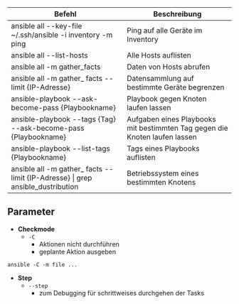 
| Befehl | Beschreibung
| ------- | ---------------
| ansible all --key-file ~/.ssh/ansible -i inventory -m ping | Ping auf alle Geräte im Inventory
|ansible all --list-hosts |                        Alle Hosts auflisten
|ansible all -m gather_facts |                 Daten von Hosts abrufen
|ansible all -m gather_ facts --limit {IP-Adresse}| Datensammlung auf bestimmte Geräte begrenzen
|ansible-playbook --ask-become-pass {Playbookname} | Playbook gegen Knoten laufen lassen
|ansible-playbook --tags {Tag} --ask-become-pass {Playbookname} | Aufgaben eines Playbooks mit bestimmten Tag gegen die Knoten laufen lassen
|ansible-playbook --list-tags {Playbookname} | Tags eines Playbooks auflisten
| ansible all -m gather_ facts --limit {IP-Adresse} \| grep ansible_dustribution |  Betriebssystem eines bestimmten Knotens

## Parameter

- **Checkmode**
	- `-C`
		- Aktionen nicht durchführen
		- geplante Aktion ausgeben

```
ansible -C -m file ...
```

- **Step**
	- `--step`
		- zum Debugging für schrittweises durchgehen der Tasks

